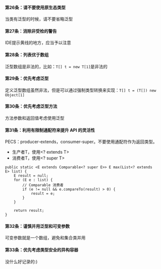 #### 第26条：请不要使用原生态类型
当类有泛型的时候，请不要省略泛型

#### 第27条：消除非受检的警告
IDE提示黄线的地方，应当予以注意

#### 第28条：列表优于数组
泛型数组是非法的，比如：`T[] t = new T[1]`是非法的

#### 第29条：优先考虑泛型
定义泛型数组虽然非法，但是可以通过强制类型转换来实现：`T[] t = (T[]) new Object[1]`

#### 第30条：优先考虑泛型方法
方法参数和返回值考虑使用泛型

#### 第31条：利用有限制通配符来提升 API 的灵活性
PECS：producer-extends，consumer-super。不要使用通配符作为返回类型。
- 生产者T，使用<? extends T>
- 消费者T，使用<? super T>
```
public static <E extends Comparable<? super E>> E max(List<? extends E> list) {
    E result = null;
    for (E e : list) {
        // Comparable 消费者
        if (e != null && e.compareTo(result) > 0) {
            result = e;
        }
    }

    return result;
}
```

#### 第32条：谨慎并用泛型和可变参数
可变参数就是一个数组，避免和集合类并用

#### 第33条：优先考虑类型安全的异构容器
没什么好记录的:)